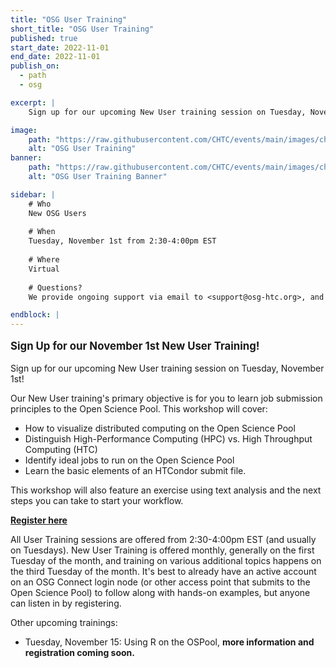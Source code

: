 ```yaml
---
title: "OSG User Training"
short_title: "OSG User Training"
published: true
start_date: 2022-11-01
end_date: 2022-11-01
publish_on:
  - path
  - osg

excerpt: |
    Sign up for our upcoming New User training session on Tuesday, November 1st!

image:
    path: "https://raw.githubusercontent.com/CHTC/events/main/images/christina_image.jpg"
    alt: "OSG User Training"
banner:
    path: "https://raw.githubusercontent.com/CHTC/events/main/images/christina_image.jpg"
    alt: "OSG User Training Banner"

sidebar: |
    # Who
    New OSG Users
    
    # When
    Tuesday, November 1st from 2:30-4:00pm EST
    
    # Where
    Virtual
    
    # Questions?
    We provide ongoing support via email to <support@osg-htc.org>, and it's never a bad idea to start by sending questions or issues via email. You can typically expect a first response within a few business hours.

endblock: |
---
```


<p style="font-size: larger; font-weight: bold;">Sign Up for our November 1st New User Training!</p>

Sign up for our upcoming New User training session on Tuesday, November 1st!

Our New User training's primary objective is for you to learn job submission principles to the Open Science Pool. This workshop will cover:
- How to visualize distributed computing on the Open Science Pool
- Distinguish High-Performance Computing (HPC) vs. High Throughput Computing (HTC)
- Identify ideal jobs to run on the Open Science Pool
- Learn the basic elements of an HTCondor submit file. 

This workshop will also feature an exercise using text analysis and the next steps you can take to start your workflow.

**[Register here](https://docs.google.com/forms/d/e/1FAIpQLSdj3XT7I0SM4k9jBvST7YX5wsCH_er1HLA7VqRj9ICoEvf2GA/viewform)**

All User Training sessions are offered from 2:30-4:00pm EST (and usually on Tuesdays). New User Training is offered monthly, generally on the first Tuesday of the month, and training on various additional topics happens on the third Tuesday of the month. It's best to already have an active account on an OSG Connect login node (or other access point that submits to the Open Science Pool) to follow along with hands-on examples, but anyone can listen in by registering.

Other upcoming trainings:
- Tuesday, November 15: Using R on the OSPool, **more information and registration coming soon.**
